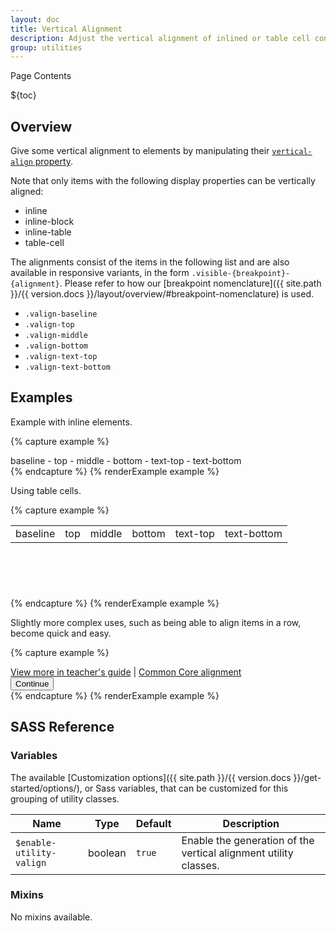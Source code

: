 ```yaml
---
layout: doc
title: Vertical Alignment
description: Adjust the vertical alignment of inlined or table cell content.
group: utilities
---
```


<div class="h3 cf-toc-header">Page Contents</div>

${toc}

## Overview

Give some vertical alignment to elements by manipulating their [`vertical-align` property](https://developer.mozilla.org/en-US/docs/Web/CSS/vertical-align).

Note that only items with the following display properties can be vertically aligned:
- inline
- inline-block
- inline-table
- table-cell

The alignments consist of the items in the following list and are also available in responsive variants, in the form `.visible-{breakpoint}-{alignment}`. Please refer to how our [breakpoint nomenclature]({{ site.path }}/{{ version.docs }}/layout/overview/#breakpoint-nomenclature) is used.
- `.valign-baseline`
- `.valign-top`
- `.valign-middle`
- `.valign-bottom`
- `.valign-text-top`
- `.valign-text-bottom`

## Examples

Example with inline elements.

{% capture example %}
<div class="bg-gray-50">
  <span class="bg-cyan-100 valign-baseline">baseline</span>
  -
  <span class="bg-cyan-100 valign-top">top</span>
  -
  <span class="bg-cyan-100 valign-middle">middle</span>
  -
  <span class="bg-cyan-100 valign-bottom">bottom</span>
  -
  <span class="bg-cyan-100 valign-text-top">text-top</span>
  -
  <span class="bg-cyan-100 valign-text-bottom">text-bottom</span>
</div>
{% endcapture %}
{% renderExample example %}

Using table cells.

{% capture example %}
<table class="table table-bordered" style="height: 100px;">
  <tbody>
    <tr>
      <td class="valign-baseline">baseline</td>
      <td class="valign-top">top</td>
      <td class="valign-middle">middle</td>
      <td class="valign-bottom">bottom</td>
      <td class="valign-text-top">text-top</td>
      <td class="valign-text-bottom">text-bottom</td>
    </tr>
  </tbody>
</table>
{% endcapture %}
{% renderExample example %}

Slightly more complex uses, such as being able to align items in a row, become quick and easy.

{% capture example %}
<div class="bg-gray-50 w-100 d-table">
  <div class="d-table-cell valign-bottom">
    <a href="#">View more in teacher's guide</a> |
    <a href="#">Common Core alignment</a>
  </div>
  <div class="d-table-cell valign-bottom text-end">
    <button type="button" class="btn btn-primary btn-lg">Continue</button>
  </div>
</div>
{% endcapture %}
{% renderExample example %}

## SASS Reference

### Variables

The available [Customization options]({{ site.path }}/{{ version.docs }}/get-started/options/), or Sass variables, that can be customized for this grouping of utility classes.

<div class="table-scroll">
  <table class="table table-bordered table-striped">
    <thead>
      <tr>
        <th style="width: 100px;">Name</th>
        <th style="width: 50px;">Type</th>
        <th style="width: 50px;">Default</th>
        <th>Description</th>
      </tr>
    </thead>
    <tbody>
      <tr>
        <td><code>$enable-utility-valign</code></td>
        <td>boolean</td>
        <td><code>true</code></td>
        <td>
          Enable the generation of the vertical alignment utility classes.
        </td>
      </tr>
    </tbody>
  </table>
</div>

### Mixins

No mixins available.
